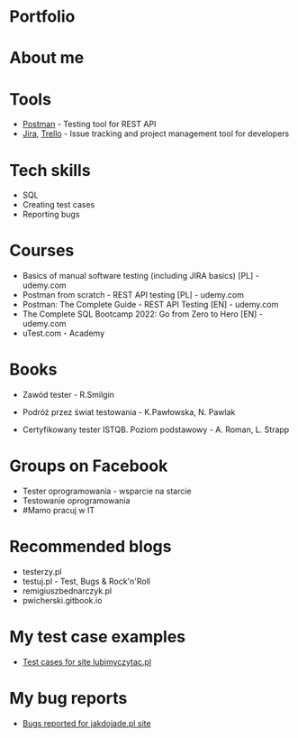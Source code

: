 # Portfolio
# About me

# Tools
  - [Postman](https://www.postman.com/) - Testing tool for REST API
  - [Jira](https://www.atlassian.com/software/jira0), [Trello](https://trello.com/) - Issue tracking and project management tool for developers
  
# Tech skills
  - SQL
  - Creating test cases
  - Reporting bugs

# Courses
  - Basics of manual software testing (including JIRA basics) [PL] - udemy.com
  - Postman from scratch - REST API testing [PL] - udemy.com
  - Postman: The Complete Guide - REST API Testing [EN] - udemy.com
  - The Complete SQL Bootcamp 2022: Go from Zero to Hero [EN] - udemy.com
  - uTest.com - Academy
  
# Books
  - Zawód tester - R.Smilgin
  - Podróż przez świat testowania - K.Pawłowska, N. Pawlak
  
  - Certyfikowany tester ISTQB. Poziom podstawowy - A. Roman, L. Strapp
# Groups on Facebook
  - Tester oprogramowania - wsparcie na starcie
  - Testowanie oprogramowania
  - #Mamo pracuj w IT
  
# Recommended blogs
  - testerzy.pl
  - testuj.pl - Test, Bugs & Rock'n'Roll
  - remigiuszbednarczyk.pl
  - pwicherski.gitbook.io
  
# My test case examples
  - [Test cases for site lubimyczytac.pl](https://drive.google.com/file/d/1D0U3e0dmMuxV9BhgH6o3SbcsDLrxSCTp/view)
  
# My bug reports
  - [Bugs reported for jakdojade.pl site](https://drive.google.com/file/d/1sT9iaFAbBvyUNfqiVNUetuxjsRdTjKRV/view)

 
      

